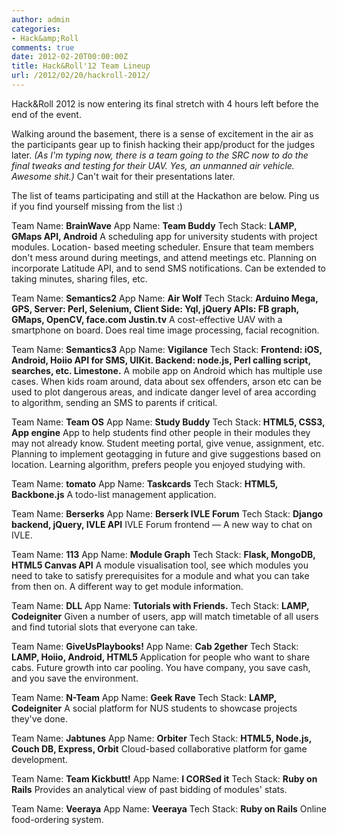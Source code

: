 ```yaml
---
author: admin
categories:
- Hack&amp;Roll
comments: true
date: 2012-02-20T00:00:00Z
title: Hack&Roll'12 Team Lineup
url: /2012/02/20/hackroll-2012/
---
```


Hack&Roll 2012 is now entering its final stretch with 4 hours left before the end of the event.

Walking around the basement, there is a sense of excitement in the air as the participants gear up to finish hacking their app/product for the judges later. 	<em>(As I'm typing now, there is a team going to the SRC now to do the final tweaks and testing for their UAV. Yes, an unmanned air vehicle. Awesome shit.)</em> Can't wait for their presentations later.

The list of teams participating and still at the Hackathon are below. Ping us if you find yourself missing from the list :)

Team Name: <strong>BrainWave</strong>
App Name: <strong>Team Buddy</strong>
Tech Stack: <strong>LAMP, GMaps API, Android</strong>
A scheduling app for university students with project modules. Location- based meeting scheduler. Ensure that team members don't mess around during meetings, and attend meetings etc. Planning on incorporate Latitude API, and to send SMS notifications. Can be extended to taking minutes, sharing files, etc.

Team Name: <strong>Semantics2</strong>
App Name: <strong>Air Wolf</strong>
Tech Stack: <strong>Arduino Mega, GPS, Server: Perl, Selenium, Client Side: Yql, jQuery APIs: FB graph, GMaps, OpenCV, face.com Justin.tv</strong>
A cost-effective UAV with a smartphone on board. Does real time image processing, facial recognition.

Team Name: <strong>Semantics3</strong>
App Name: <strong>Vigilance</strong>
Tech Stack: <strong>Frontend: iOS, Android, Hoiio API for SMS, UIKit. Backend: node.js, Perl calling script, searches, etc. Limestone.</strong>
A mobile app on Android which has multiple use cases. When kids roam around, data about sex offenders, arson etc can be used to plot dangerous areas, and indicate danger level of area according to algorithm, sending an SMS to parents if critical.

Team Name: <strong>Team OS</strong>
App Name: <strong>Study Buddy</strong>
Tech Stack: <strong>HTML5, CSS3, App engine</strong>
App to help students find other people in their modules they may not already know. Student meeting portal, give venue, assignment, etc. Planning to implement geotagging in future and give suggestions based on location. Learning algorithm, prefers people you enjoyed studying with. 

Team Name: <strong>tomato</strong>
App Name: <strong>Taskcards</strong>
Tech Stack: <strong>HTML5, Backbone.js</strong>
A todo-list management application.

Team Name: <strong>Berserks</strong>
App Name: <strong>Berserk IVLE Forum</strong>
Tech Stack: <strong>Django backend, jQuery, IVLE API</strong>
IVLE Forum frontend — A new way to chat on IVLE.

Team Name: <strong>113</strong>
App Name: <strong>Module Graph</strong>
Tech Stack: <strong>Flask, MongoDB, HTML5 Canvas API</strong>
A module visualisation tool, see which modules you need to take to satisfy prerequisites for a module and what you can take from then on. A different way to get module information.

Team Name: <strong>DLL</strong>
App Name: <strong>Tutorials with Friends.</strong>
Tech Stack: <strong>LAMP, Codeigniter</strong>
Given a number of users, app will match timetable of all users and find tutorial slots that everyone can take.

Team Name: <strong>GiveUsPlaybooks!</strong>
App Name: <strong>Cab 2gether</strong>
Tech Stack: <strong>LAMP, Hoiio, Android, HTML5</strong>
Application for people who want to share cabs. Future growth into car pooling. You have company, you save cash, and you save the environment.

Team Name: <strong>N-Team</strong>
App Name: <strong>Geek Rave</strong>
Tech Stack: <strong>LAMP, Codeigniter</strong>
A social platform for NUS students to showcase projects they've done.

Team Name: <strong>Jabtunes</strong>
App Name: <strong>Orbiter</strong>
Tech Stack: <strong>HTML5, Node.js, Couch DB, Express, Orbit</strong>
Cloud-based collaborative platform for game development.

Team Name: <strong>Team Kickbutt!</strong>
App Name: <strong>I CORSed it</strong>
Tech Stack: <strong>Ruby on Rails</strong>
Provides an analytical view of past bidding of modules' stats. 

Team Name: <strong>Veeraya</strong>
App Name: <strong>Veeraya</strong>
Tech Stack: <strong>Ruby on Rails</strong>
Online food-ordering system. 

















